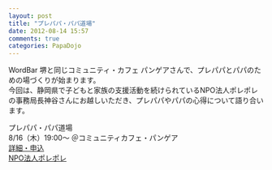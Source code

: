 ```yaml
---
layout: post
title: "プレパパ・パパ道場"
date: 2012-08-14 15:57
comments: true
categories: PapaDojo 
---
```


WordBar 堺と同じコミュニティ・カフェ パンゲアさんで、プレパパとパパのための場づくりが始まります。  
今回は、静岡県で子どもと家族の支援活動を続けられているNPO法人ポレポレの事務局長神谷さんにお越しいただき、プレパパやパパの心得について語り合います。

プレパパ・パパ道場  
8/16（木）19:00～ ＠コミュニティカフェ・パンゲア  
[詳細・申込](http://pangea-sein.jugem.jp/?eid=647)  
[NPO法人ポレポレ](http://pore2.net/)

